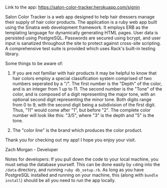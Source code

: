 Link to the app: https://salon-color-tracker.herokuapp.com/signin

Salon Color Tracker is a web app designed to help hair dressers manage their supply of hair color products. The application is a ruby web app built using the Sinatra web development framework. It employs ERB as the templating language for dynamically generating HTML pages. User data is persisted using PostgreSQL. Passwords are secured using bcrypt, and user input is sanatized throughout the site to protect against cross-site scripting. A comprehensive test suite is provided which uses Rack's built-in testing library. 

Some things to be aware of:
1. If you are not familiar with hair products it may be helpful to know that hair colors employ a special classification system comprised of two numbers seperated by a "/". The first number is the "Depth" of the color, and is an integer from 1 up to 11. The second number is the "Tone" of the color, and is composed of a digit representing the major tone, with an optional second digit representing the minor tone. Both digits range from 0 to 9, with the second digit being a subdivision of the first digit. Thus, "11" would come after "1", but before "2". The complete color number will look like this: "3/5", where "3" is the depth and "5" is the tone. 

2. The "color line" is the brand which produces the color product. 


Thank you for checking out my app! I hope you enjoy your visit. 

Zach Morgan - Developer



Notes for developers:
If you pull down the code to your local machine, you must setup the database yourself. This can be done easily by `cd`ing into the `/data` directory, and running `ruby db_setup.rb`. As long as you have PostgreSQL installed and running on your machine, this (along with `bundle install`) should be all you need to run the app locally. 